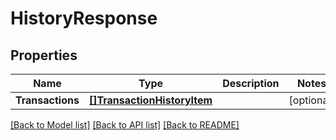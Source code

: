 # HistoryResponse

## Properties

Name | Type | Description | Notes
------------ | ------------- | ------------- | -------------
**Transactions** | [**[]TransactionHistoryItem**](TransactionHistoryItem.md) |  | [optional] 

[[Back to Model list]](../README.md#documentation-for-models) [[Back to API list]](../README.md#documentation-for-api-endpoints) [[Back to README]](../README.md)


